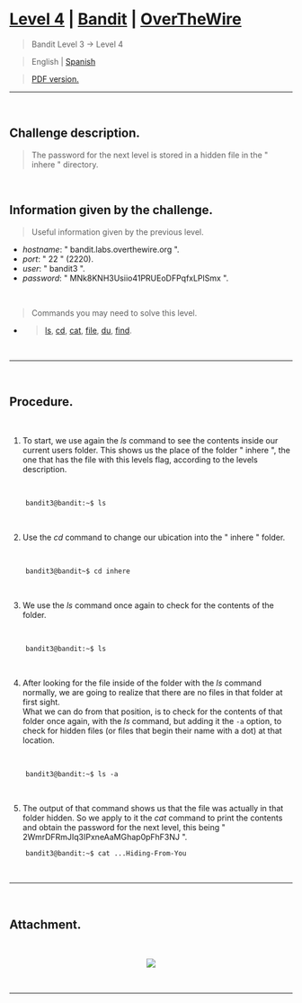 
# [Level 4](https://overthewire.org/wargames/bandit/bandit4.html) | [Bandit](https://overthewire.org/wargames/bandit/) | [OverTheWire](https://overthewire.org/wargames/)
> Bandit Level 3 → Level 4

> English | [Spanish](https://github.com/frandausmeier/CTF_Write-Ups/blob/main/OverTheWire/Bandit/Level_4/nivel-4_bandit_overthewire_esp.md)

> [PDF version.](https://github.com/frandausmeier/CTF_Write-Ups/blob/main/OverTheWire/Bandit/Level_4/level-4_bandit_overthewire_eng.pdf)

-----

<br>

## Challenge description.
> The password for the next level is stored in a hidden file in the " inhere " directory.

<br>

## Information given by the challenge.
> Useful information given by the previous level.
- _hostname_: " bandit.labs.overthewire.org ".
- _port_: " 22 " (2220).
- _user_: " bandit3 ".
- _password_: " MNk8KNH3Usiio41PRUEoDFPqfxLPlSmx ".

<br>

> Commands you may need to solve this level.
- > [ls](https://manpages.ubuntu.com/manpages/noble/man1/ls.1.html),  [cd](https://manpages.ubuntu.com/manpages/noble/man1/cd.1posix.html),  [cat](https://manpages.ubuntu.com/manpages/noble/man1/cat.1.html),  [file](https://manpages.ubuntu.com/manpages/noble/man1/file.1.html),  [du](https://manpages.ubuntu.com/manpages/noble/man1/du.1.html),  [find](https://manpages.ubuntu.com/manpages/noble/man1/find.1.html).

<br>

-----

<br>

## Procedure.

<br>

1. To start, we use again the _ls_ command to see the contents inside our current users folder. This shows us the place of the folder " inhere ", the one that has the file with this levels flag, according to the levels description.

<br>

```
	bandit3@bandit:~$ ls
```

<br>

2. Use the _cd_ command to change our ubication into the " inhere " folder.

<br>

```
	bandit3@bandit~$ cd inhere
```

<br>

3. We use the _ls_ command once again to check for the contents of the folder.

<br>

```
	bandit3@bandit:~$ ls
```

<br>

4. After looking for the file inside of the folder with the _ls_ command normally, we are going to realize that there are no files in that folder at first sight.\
What we can do from that position, is to check for the contents of that folder once again, with the _ls_ command, but adding it the `` -a `` option, to check for hidden files (or files that begin their name with a dot) at that location.

<br>

```
	bandit3@bandit:~$ ls -a
```

<br>

5. The output of that command shows us that the file was actually in that folder hidden. So we apply to it the _cat_ command to print the contents and obtain the password for the next level, this being " 2WmrDFRmJIq3IPxneAaMGhap0pFhF3NJ ".

```
	bandit3@bandit:~$ cat ...Hiding-From-You
```

<br>

---

<br>

## Attachment.

<br>

<p align="center">
  <img src=".attachments/level-4_bandit_overthewire.gif"/>
</p>

<br>

----
